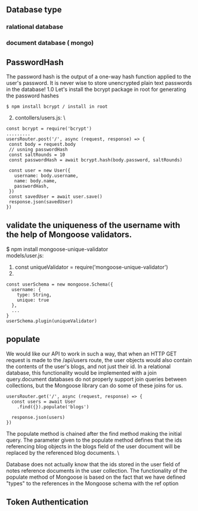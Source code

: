 ## Database type

### ralational database
### document database ( mongo)

## PasswordHash
The password hash is the output of a one-way hash function applied to the user's password. It is never wise to store unencrypted plain text passwords in the database!
1.0 Let's install the bcrypt package in root for generating the password hashes
```
$ npm install bcrypt / install in root
```

2. contollers/users.js: \
 ```
 const bcrypt = require('bcrypt')
 .........
 usersRouter.post('/', async (request, response) => {
  const body = request.body
  // usning passwordHash
  const saltRounds = 10
  const passwordHash = await bcrypt.hash(body.password, saltRounds)
  
  const user = new User({
    username: body.username,
    name: body.name,
    passwordHash,
  })
  const savedUser = await user.save()
  response.json(savedUser)
})
```
## validate the uniqueness of the username with the help of Mongoose validators.
$ npm install mongoose-unique-validator \
models/user.js: 
1. const uniqueValidator = require('mongoose-unique-validator')
2. 
```
const userSchema = new mongoose.Schema({
  username: {
    type: String,
    unique: true
  },
  ...
}
userSchema.plugin(uniqueValidator)
```

## populate

We would like our API to work in such a way, that when an HTTP GET request is made to the /api/users route, the user objects would also contain the contents of the user's blogs, and not just their id. In a relational database, this functionality would be implemented with a join query.document databases do not properly support join queries between collections, but the Mongoose library can do some of these joins for us.
```
usersRouter.get('/', async (request, response) => {
  const users = await User
    .find({}).populate('blogs')

  response.json(users)
})
```
The populate method is chained after the find method making the initial query. The parameter given to the populate method defines that the ids referencing blog objects in the blogs field of the user document will be replaced by the referenced blog documents. \

Database does not actually know that the ids stored in the user field of notes reference documents in the user collection.
The functionality of the populate method of Mongoose is based on the fact that we have defined "types" to the references in the Mongoose schema with the ref option

## Token Authentication
